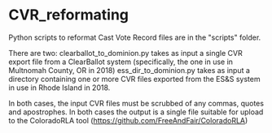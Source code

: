 # CVR_reformating
Python scripts to reformat Cast Vote Record files are in the "scripts" folder.

There are two: 
    clearballot_to_dominion.py takes as input a single CVR export file from a ClearBallot system (specifically, the one in use in Multnomah County, OR in 2018) 
    ess_dir_to_dominion.py takes as input a directory containing one or more CVR files exported from the ES&S system in use in Rhode Island in 2018.
    
In both cases, the input CVR files must be scrubbed of any commas, quotes and apostrophes.
In both cases  the output is a single file suitable for upload to the ColoradoRLA tool (https://github.com/FreeAndFair/ColoradoRLA)





